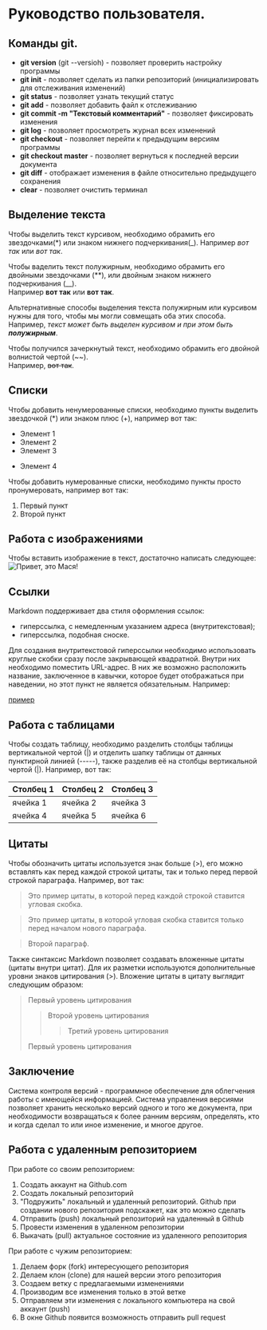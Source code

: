 # Руководство пользователя.
## Команды git.

* __git version__ (git --versioh) -  позволяет проверить настройку программы
* __git init__ - позволяет сделать из папки репозиторий (инициализировать для отслеживания изменений)
* __git status__ - позволяет узнать текущий статус 
* __git add__ - позволяет добавить файл к отслеживанию
* __git commit -m "Текстовый комментарий"__ - позволяет фиксировать изменения
* __git log__ - позволяет просмотреть журнал всех изменений
* __git checkout__ - позволяет перейти к предыдущим версиям программы
* __git checkout master__ - позволяет вернуться к последней версии документа
* __git diff__ - отображает изменения в файле относительно предыдущего сохранения
* __clear__ - позволяет очистить терминал

## Выделение текста

Чтобы выделить текст курсивом, необходимо обрамить его звездочками(*) или знаком нижнего подчеркивания(_).
Например *вот так* или _вот так_.

Чтобы ваделить текст полужирным, необходимо обрамить его двойными звездочками (**), или двойным знаком нижнего подчеркивания (__).  
Например **вот так** или __вот так__.

Альтернативные способы выделения текста полужирным или курсивом нужны для того, чтобы мы могли совмещать оба этих способа.  
Например, _текст может быть выделен курсивом и при этом быть **полужирным**_.

Чтобы получился зачеркнутый текст, необходимо обрамить его двойной волнистой чертой (~~).  
Например, ~~вот так~~.


## Списки
Чтобы добавить ненумерованные списки, необходимо пункты выделить звездочкой (*) или знаком плюс (+), например вот так:

* Элемент 1
* Элемент 2
* Элемент 3
+ Элемент 4

Чтобы добавить нумерованные списки, необходимо пункты просто пронумеровать, например вот так:

1. Первый пункт
2. Второй пункт

## Работа с изображениями

Чтобы вставить изображение в текст, достаточно написать следующее:
![Привет, это Мася!](Masya.jpg) 

## Ссылки
Markdown поддерживает два стиля оформления ссылок: 

- гиперссылка, с немедленным указанием адреса (внутритекстовая);
- гиперссылка, подобная сноске.

Для создания внутритекстовой гиперссылки необходимо использовать круглые скобки сразу после закрывающей квадратной. Внутри них необходимо поместить URL-адрес. В них же возможно расположить название, заключенное в кавычки, которое будет отображаться при наведении, но этот пункт не является обязательным. Например:

[пример](адрес/ "необязательная подсказка")


## Работа с таблицами

Чтобы создать таблицу, необходимо разделить столбцы таблицы вертикальной чертой (|)  и отделить шапку таблицы от данных пунктирной линией (-----), также разделив её на столбцы вертикальной чертой (|). 
Например, вот так:

 Столбец 1 | Столбец 2 | Столбец 3
-----------|-----------|-----------
ячейка 1 | ячейка 2 | ячейка 3 
ячейка 4 | ячейка 5 | ячейка 6

## Цитаты

Чтобы обозначить цитаты используется знак больше (>), его можно вставлять как перед каждой строкой цитаты, так и только перед первой строкой параграфа. 
Например, вот так:
> Это пример цитаты,
> в которой перед каждой строкой
> ставится угловая скобка.

> Это пример цитаты,
в которой угловая скобка
ставится только перед началом нового параграфа.

> Второй параграф.

Также синтаксис Markdown позволяет создавать вложенные цитаты (цитаты внутри цитат). Для их разметки используются дополнительные уровни знаков цитирования (>).
Вложение цитаты в цитату выглядит следующим образом:

> Первый уровень цитирования
>> Второй уровень цитирования
>>> Третий уровень цитирования
> 
> Первый уровень цитирования

## Заключение

Система контроля версий - программное обеспечение для облегчения работы с имеющейся информацией. Система управления версиями позволяет хранить несколько версий одного и того же документа, при необходимости возвращаться к более ранним версиям, определять, кто и когда сделал то или иное изменение, и многое другое.

## Работа с удаленным репозиторием

При работе со своим репозиторием:

1. Создать аккаунт на Github.com
2. Создать локальный репозиторий
3. "Подружить" локальный и удаленный репозиторий. Github при создании нового репозитория подскажет, как это можно сделать
4. Отправить (push) локальный репозиторий на удаленный в Github
5. Провести изменения в удаленном репозитории
6. Выкачать (pull) актуальное состояние из удаленного репозитория

При работе с чужим репозиторием:

1. Делаем форк (fork) интересующего репозитория
2. Делаем клон (clone) для нашей версии этого репозитория
3. Создаем ветку с предлагаемыми изменениями
4. Производим все изменения только в этой ветке
5. Отправляем эти изменения с локального компьютера на свой аккаунт (push)
6. В окне Github  появится возможность отправить pull request